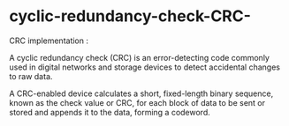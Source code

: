 # cyclic-redundancy-check-CRC-


CRC implementation :

A cyclic redundancy check (CRC) is an error-detecting code commonly used in digital networks
and storage devices to detect accidental changes to raw data. 

A CRC-enabled device calculates a short, fixed-length binary sequence, known as the check value or CRC, for each block of data to be sent or stored and appends it to the data, forming a codeword.


